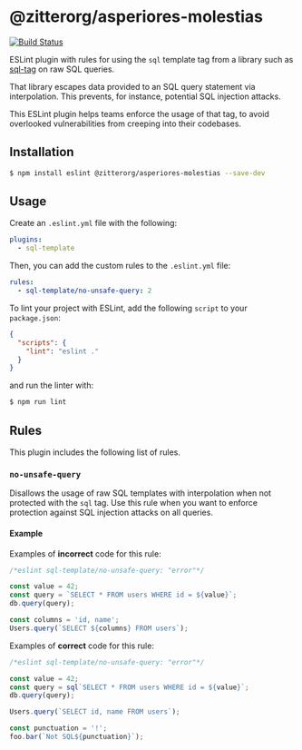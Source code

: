 # @zitterorg/asperiores-molestias

[![Build Status](https://travis-ci.org/uphold/@zitterorg/asperiores-molestias.svg?branch=master)](https://travis-ci.org/uphold/@zitterorg/asperiores-molestias)

ESLint plugin with rules for using the `sql` template tag from a library such as [sql-tag](https://github.com/seegno/sql-tag) on raw SQL queries.

That library escapes data provided to an SQL query statement via interpolation. This prevents, for instance, potential SQL injection attacks.

This ESLint plugin helps teams enforce the usage of that tag, to avoid overlooked vulnerabilities from creeping into their codebases.

## Installation

```sh
$ npm install eslint @zitterorg/asperiores-molestias --save-dev
```

## Usage

Create an `.eslint.yml` file with the following:

```yaml
plugins:
  - sql-template
```

Then, you can add the custom rules to the `.eslint.yml` file:

```yaml
rules:
  - sql-template/no-unsafe-query: 2
```

To lint your project with ESLint, add the following `script` to your `package.json`:

```json
{
  "scripts": {
    "lint": "eslint ."
  }
}
```

and run the linter with:

```sh
$ npm run lint
```

## Rules

This plugin includes the following list of rules.

### `no-unsafe-query`

Disallows the usage of raw SQL templates with interpolation when not protected with the `sql` tag. Use this rule when you want to enforce protection against SQL injection attacks on all queries.

#### Example

Examples of **incorrect** code for this rule:

```js
/*eslint sql-template/no-unsafe-query: "error"*/

const value = 42;
const query = `SELECT * FROM users WHERE id = ${value}`;
db.query(query);

const columns = 'id, name';
Users.query(`SELECT ${columns} FROM users`);
```

Examples of **correct** code for this rule:

```js
/*eslint sql-template/no-unsafe-query: "error"*/

const value = 42;
const query = sql`SELECT * FROM users WHERE id = ${value}`;
db.query(query);

Users.query(`SELECT id, name FROM users`);

const punctuation = '!';
foo.bar(`Not SQL${punctuation}`);
```
